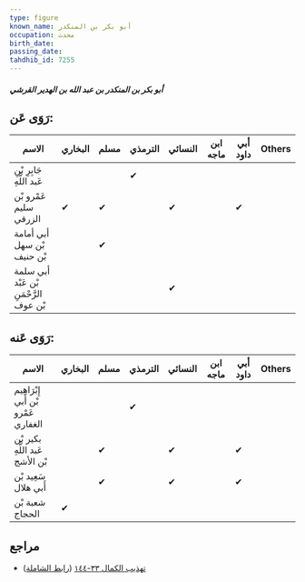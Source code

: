 ```yaml
---
type: figure
known_name: أبو بكر بن المنكدر
occupation: محدث
birth_date:
passing_date:
tahdhib_id: 7255
---
```

##### أبو بكر بن المنكدر بن عبد الله بن الهدير القرشي

## رَوَى عَن:
| الاسم                                  | البخاري | مسلم | الترمذي | النسائي | ابن ماجه | أبي داود | Others |
| -------------------------------------- | ------- | ---- | ------- | ------- | -------- | -------- | ------ |
| جَابِرِ بْنِ عَبد اللَّهِ              |         |      | ✔       |         |          |          |        |
| عَمْرو بْن سليم الزرقي                 | ✔       | ✔    |         | ✔       |          | ✔        |        |
| أبي أمامة بْن سهل بْن حنيف             |         | ✔    |         |         |          |          |        |
| أبي سلمة بْن عَبْد الرَّحْمَنِ بْن عوف |         |      |         | ✔       |          |          |        |
## رَوَى عَنه:
| الاسم                               | البخاري | مسلم | الترمذي | النسائي | ابن ماجه | أبي داود | Others |
| ----------------------------------- | ------- | ---- | ------- | ------- | -------- | -------- | ------ |
| إِبْرَاهِيم بْن أَبي عَمْرو الغفاري |         |      | ✔       |         |          |          |        |
| بكير بْن عَبد اللَّهِ بْن الأشج     |         | ✔    |         | ✔       |          | ✔        |        |
| سَعِيد بْن أَبي هلال                |         | ✔    |         | ✔       |          | ✔        |        |
| شعبة بْن الحجاج                     | ✔       |      |         |         |          |          |        |
## مراجع
- [تهذيب الكمال ٣٣-١٤٤](obsidian://open?vault=Tahdhib-al-Kamal&file=Figures/٧٢٥٥-أبو%20بكر%20بن%20المنكدر%20بن%20عبد%20الله%20بن%20الهدير%20القرشي) ([رابط الشاملة](https://shamela.ws/book/3722/17815))